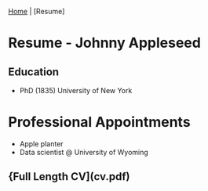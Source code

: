 [Home](../index.html) | [Resume]

# Resume - Johnny Appleseed
## Education
- PhD (1835) University of New York
# Professional Appointments
- Apple planter
- Data scientist @ University of Wyoming
## {Full Length CV](cv.pdf)
